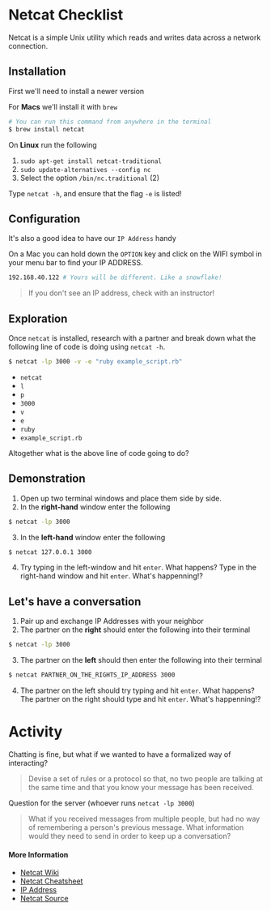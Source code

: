 # Netcat Checklist

Netcat is a simple Unix utility which reads and writes data across a network connection.

## Installation

First we'll need to install a newer version

For **Macs** we'll install it with `brew`

```bash
# You can run this command from anywhere in the terminal
$ brew install netcat
```

On **Linux** run the following

1. `sudo apt-get install netcat-traditional`
2. `sudo update-alternatives --config nc`
3. Select the option `/bin/nc.traditional` (2)

Type `netcat -h`, and ensure that the flag `-e` is listed!

## Configuration

It's also a good idea to have our `IP Address` handy

On a Mac you can hold down the `OPTION` key and click on the WIFI symbol in your menu bar to find your IP ADDRESS. 

```bash
192.168.40.122 # Yours will be different. Like a snowflake!
```

> If you don't see an IP address, check with an instructor!

## Exploration

Once `netcat` is installed, research with a partner and break down what the 
following line of code is doing using `netcat -h`.

 ```bash
 $ netcat -lp 3000 -v -e "ruby example_script.rb"
 ```

- `netcat`
- `l`
- `p`
- `3000`
- `v`
- `e`
- `ruby`
- `example_script.rb`

Altogether what is the above line of code going to do?

## Demonstration

1. Open up two terminal windows and place them side by side.
2. In the **right-hand** window enter the following

 ```bash
 $ netcat -lp 3000
 ```
3. In the **left-hand** window enter the following

 ```bash
 $ netcat 127.0.0.1 3000
 ```

4. Try typing in the left-window and hit `enter`. What happens? Type in the 
right-hand window and hit `enter`. What's happenning!?

## Let's have a conversation

1. Pair up and exchange IP Addresses with your neighbor
2. The partner on the **right** should enter the following into their terminal

```bash
$ netcat -lp 3000
```

3. The partner on the **left** should then enter the following into their terminal

```bash
$ netcat PARTNER_ON_THE_RIGHTS_IP_ADDRESS 3000
```

4. The partner on the left should try typing and hit `enter`. 
What happens? 
The partner on the right should type and hit `enter`. 
What's happenning!?

# Activity

Chatting is fine, but what if we wanted to have a formalized way of interacting?

> Devise a set of rules or a protocol so that, no two people are talking at the 
same time and that you know your message has been received.

Question for the server (whoever runs `netcat -lp 3000`)

> What if you received messages from multiple people, but had no way of remembering
a person's previous message. What information would they need to send in order to 
keep up a conversation?

#### More Information

 - [Netcat Wiki](http://en.wikipedia.org/wiki/Netcat)
 - [Netcat Cheatsheet](http://www.sans.org/security-resources/sec560/netcat_cheat_sheet_v1.pdf)
 - [IP Address](http://en.wikipedia.org/wiki/IP_address)
 - [Netcat Source](http://netcat.sourceforge.net/)
